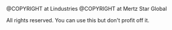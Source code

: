 @COPYRIGHT at Lindustries
@COPYRIGHT at Mertz Star Global

All rights reserved. You can use this but don't profit off it.
